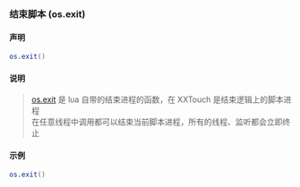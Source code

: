 ### 结束脚本 \(**os\.exit**\)


#### 声明
```lua
os.exit()
```


#### 说明
> [os.exit](http://cloudwu.github.io/lua53doc/manual.html#pdf-os.exit) 是 lua 自带的结束进程的函数，在 XXTouch 是结束逻辑上的脚本进程  
> 在任意线程中调用都可以结束当前脚本进程，所有的线程、监听都会立即终止  


#### 示例  
```lua
os.exit()
```
